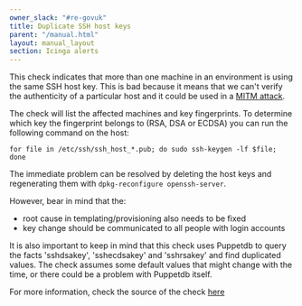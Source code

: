 ```yaml
---
owner_slack: "#re-govuk"
title: Duplicate SSH host keys
parent: "/manual.html"
layout: manual_layout
section: Icinga alerts
---
```


This check indicates that more than one machine in an environment is
using the same SSH host key. This is bad because it means that we can't
verify the authenticity of a particular host and it could be used in a
[MITM attack](http://en.wikipedia.org/wiki/Man-in-the-middle_attack).

The check will list the affected machines and key fingerprints. To
determine which key the fingerprint belongs to (RSA, DSA or ECDSA) you
can run the following command on the host:

```
for file in /etc/ssh/ssh_host_*.pub; do sudo ssh-keygen -lf $file; done
```

The immediate problem can be resolved by deleting the host keys and
regenerating them with `dpkg-reconfigure openssh-server`.

However, bear in mind that the:

- root cause in templating/provisioning also needs to be fixed
- key change should be communicated to all people with login accounts

It is also important to keep in mind that this check uses Puppetdb to query
the facts 'sshdsakey', 'sshecdsakey' and 'sshrsakey' and find duplicated values.
The check assumes some default values that might change with the time, or there
could be a problem with Puppetdb itself.

For more information, check the source of the check [here](https://github.com/alphagov/nagios-plugins/blob/master/plugins/command/check_puppetdb_ssh_host_keys.py)
